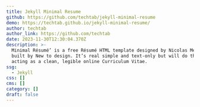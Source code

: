 ```yaml
---
title: Jekyll Minimal Resume
github: https://github.com/techtab/jekyll-minimal-resume
demo: https://techtab.github.io/jekyll-minimal-resume/
author: techtab
author_link: https://github.com/techtab
date: 2023-11-30T12:30:04.370Z
description: >-
  Minimal Résumé’ is a free Résumé HTML template designed by Nicolas Meuzard and
  built by New to design. It’s real simple and text-only but will do the job
  acting as a clean, legible online Curriculum Vitae.
ssg:
  - Jekyll
css: []
cms: []
category: []
draft: false
---
```

